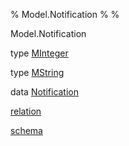 % Model.Notification
% 
% 

Model.Notification

type [MInteger](Model-Notification.html#t:MInteger)

type [MString](Model-Notification.html#t:MString)

data [Notification](Model-Notification.html#t:Notification)

[relation](Model-Notification.html#v:relation)

[schema](Model-Notification.html#v:schema)
